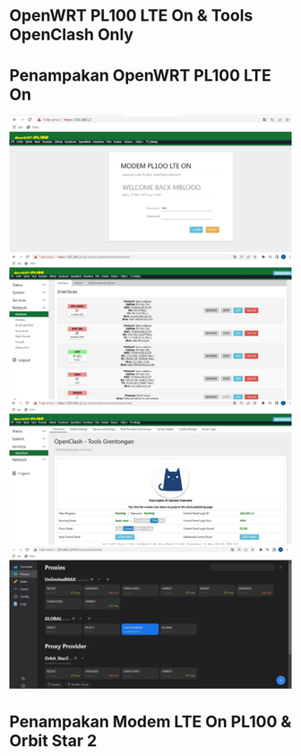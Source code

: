 # OpenWRT PL100 LTE On & Tools OpenClash Only  

# Penampakan OpenWRT PL100 LTE On
![be](https://raw.githubusercontent.com/boychongzen18/Modem_PL100_LTE-On/main/login.jpg)
![be](https://raw.githubusercontent.com/boychongzen18/Modem_PL100_LTE-On/main/interfaces.jpg)
![be](https://raw.githubusercontent.com/boychongzen18/Modem_PL100_LTE-On/main/oc.jpg)
![be](https://raw.githubusercontent.com/boychongzen18/Modem_PL100_LTE-On/main/yacd.jpg)
# Penampakan Modem LTE On PL100 & Orbit Star 2
